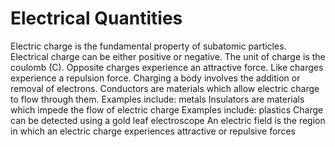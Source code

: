 # Electrical Quantities
Electric charge is the fundamental property of subatomic particles.
Electrical charge can be either positive or negative.
The unit of charge is the coulomb (C).
Opposite charges experience an attractive force.
Like charges experience a repulsion force.
Charging a body involves the addition or removal of electrons.
Conductors are materials which allow electric charge to flow through them.
Examples include: metals
Insulators are materials which impede the flow of electric charge
Examples include: plastics
Charge can be detected using a gold leaf electroscope
An electric field is the region in which an electric charge experiences attractive or repulsive forces